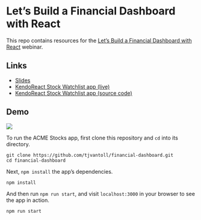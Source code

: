 # Let’s Build a Financial Dashboard with React

This repo contains resources for the [Let’s Build a Financial Dashboard with React](https://www.telerik.com/webinars/kendo-ui/financial-dashboard-with-react) webinar.

## Links

* [Slides](blog/master/FinancialDashboard.pptx)
* [KendoReact Stock Watchlist app (live)](https://telerik.github.io/kendo-react-finance-portfolio/)
* [KendoReact Stock Watchlist app (source code)](https://github.com/telerik/kendo-react-finance-portfolio)

## Demo

**![](/resources/app.png)**

To run the ACME Stocks app, first clone this repository and `cd` into its directory.

```
git clone https://github.com/tjvantoll/financial-dashboard.git
cd financial-dashboard
```

Next, `npm install` the app’s dependencies.

```
npm install
```

And then run `npm run start`, and visit `localhost:3000` in your browser to see the app in action.

```
npm run start
```
